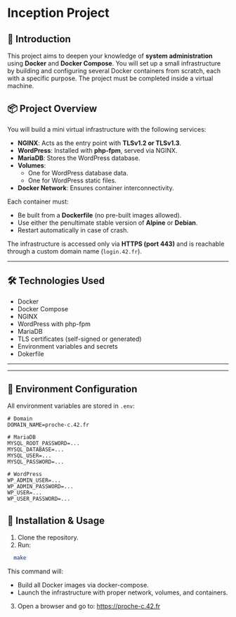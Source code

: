 # Inception Project

## 🧠 Introduction

This project aims to deepen your knowledge of **system administration** using **Docker** and **Docker Compose**. You will set up a small infrastructure by building and configuring several Docker containers from scratch, each with a specific purpose. The project must be completed inside a virtual machine.

## 📦 Project Overview

You will build a mini virtual infrastructure with the following services:

- **NGINX**: Acts as the entry point with **TLSv1.2 or TLSv1.3**.
- **WordPress**: Installed with **php-fpm**, served via NGINX.
- **MariaDB**: Stores the WordPress database.
- **Volumes**:
  - One for WordPress database data.
  - One for WordPress static files.
- **Docker Network**: Ensures container interconnectivity.

Each container must:
- Be built from a **Dockerfile** (no pre-built images allowed).
- Use either the penultimate stable version of **Alpine** or **Debian**.
- Restart automatically in case of crash.

The infrastructure is accessed only via **HTTPS (port 443)** and is reachable through a custom domain name (`login.42.fr`).

---

## 🛠️ Technologies Used

- Docker
- Docker Compose
- NGINX
- WordPress with php-fpm
- MariaDB
- TLS certificates (self-signed or generated)
- Environment variables and secrets
- Dokerfile

---


---

## 🔐 Environment Configuration

All environment variables are stored in `.env`:

```env
# Domain
DOMAIN_NAME=proche-c.42.fr

# MariaDB
MYSQL_ROOT_PASSWORD=...
MYSQL_DATABASE=...
MYSQL_USER=...
MYSQL_PASSWORD=...

# WordPress
WP_ADMIN_USER=...
WP_ADMIN_PASSWORD=...
WP_USER=...
WP_USER_PASSWORD=...
```

## 🚀 Installation & Usage  

1. Clone the repository.
2. Run:
 ```bash
   make
   ```
This command will:  

+ Build all Docker images via docker-compose.
+ Launch the infrastructure with proper network, volumes, and containers.

3. Open a browser and go to: https://proche-c.42.fr


